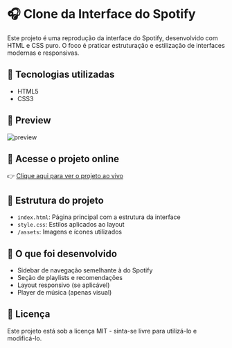 # 🎧 Clone da Interface do Spotify

Este projeto é uma reprodução da interface do Spotify, desenvolvido com HTML e CSS puro. O foco é praticar estruturação e estilização de interfaces modernas e responsivas.

## 🚀 Tecnologias utilizadas

- HTML5
- CSS3

## 📸 Preview

![preview]([https://drive.google.com/file/d/1VIHGDJ3drQY2z1JDmmFOtbffYf0ibz3a/view?usp=drivesdk])

## 🔗 Acesse o projeto online

👉 [Clique aqui para ver o projeto ao vivo](https://github.com/Karolinanjos/Projeto-Spotify.git)

## 📁 Estrutura do projeto

- `index.html`: Página principal com a estrutura da interface
- `style.css`: Estilos aplicados ao layout
- `/assets`: Imagens e ícones utilizados

## 🎨 O que foi desenvolvido

- Sidebar de navegação semelhante à do Spotify
- Seção de playlists e recomendações
- Layout responsivo (se aplicável)
- Player de música (apenas visual)

## 📄 Licença

Este projeto está sob a licença MIT - sinta-se livre para utilizá-lo e modificá-lo.
